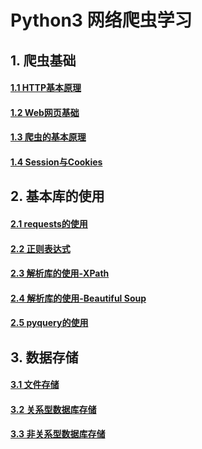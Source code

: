 # Python3 网络爬虫学习

## 1. 爬虫基础

#### [1.1 HTTP基本原理](https://github.com/weylin0714/WebSpider/blob/master/ch01/HTTP%E5%9F%BA%E6%9C%AC%E5%8E%9F%E7%90%86.md)

#### [1.2 Web网页基础](https://github.com/weylin0714/WebSpider/blob/master/ch01/Web%E7%BD%91%E9%A1%B5%E5%9F%BA%E7%A1%80.md)

#### [1.3 爬虫的基本原理](https://github.com/weylin0714/WebSpider/blob/master/ch01/%E7%88%AC%E8%99%AB%E7%9A%84%E5%9F%BA%E6%9C%AC%E5%8E%9F%E7%90%86.md)

#### [1.4 Session与Cookies](https://github.com/weylin0714/WebSpider/blob/master/ch01/Session%E4%B8%8ECookies.md)

## 2. 基本库的使用

#### [2.1 requests的使用](https://nbviewer.jupyter.org/github/weylin0714/WebSpider/blob/master/ch02/requests的使用.ipynb)

#### [2.2 正则表达式](https://htmlpreview.github.io/?https://github.com/weylin0714/WebSpider/blob/master/ch02/%E6%AD%A3%E5%88%99%E8%A1%A8%E8%BE%BE%E5%BC%8F.html)

#### [2.3 解析库的使用-XPath](https://nbviewer.jupyter.org/github/weylin0714/WebSpider/blob/master/ch02/%E8%A7%A3%E6%9E%90%E5%BA%93%E7%9A%84%E4%BD%BF%E7%94%A8-XPath.ipynb)

#### [2.4 解析库的使用-Beautiful Soup](https://nbviewer.jupyter.org/github/weylin0714/WebSpider/blob/master/ch02/%E8%A7%A3%E6%9E%90%E5%BA%93%E7%9A%84%E4%BD%BF%E7%94%A8-Beautiful%20Soup.ipynb)

#### [2.5 pyquery的使用](https://github.com/weylin0714/WebSpider/blob/master/ch02/pyquery%E7%9A%84%E4%BD%BF%E7%94%A8.md)

## 3. 数据存储

#### [3.1 文件存储](https://github.com/weylin0714/WebSpider/blob/master/ch03/%E6%96%87%E4%BB%B6%E5%AD%98%E5%82%A8.md)

#### [3.2 关系型数据库存储](https://github.com/weylin0714/WebSpider/blob/master/ch03/%E5%85%B3%E7%B3%BB%E5%9E%8B%E6%95%B0%E6%8D%AE%E5%BA%93%E5%AD%98%E5%82%A8.md)

#### [3.3 非关系型数据库存储](https://github.com/weylin0714/WebSpider/blob/master/ch03/%E9%9D%9E%E5%85%B3%E7%B3%BB%E5%9E%8B%E6%95%B0%E6%8D%AE%E5%BA%93%E5%AD%98%E5%82%A8.md)

